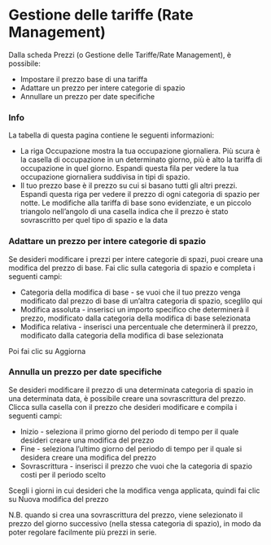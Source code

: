 # Gestione delle tariffe (Rate Management)

Dalla scheda Prezzi (o Gestione delle Tariffe/Rate Management), è possibile:

* Impostare il prezzo base di una tariffa
* Adattare un prezzo per intere categorie di spazio
* Annullare un prezzo per date specifiche

### Info

La tabella di questa pagina contiene le seguenti informazioni:

* La riga Occupazione mostra la tua occupazione giornaliera. Più scura è la casella di occupazione in un determinato giorno, più è alto la tariffa di occupazione in quel giorno. Espandi questa fila per vedere la tua occupazione giornaliera suddivisa in tipi di spazio.
* Il tuo prezzo base è il prezzo su cui si basano tutti gli altri prezzi. Espandi questa riga per vedere il prezzo di ogni categoria di spazio per notte. Le modifiche alla tariffa di base sono evidenziate, e un piccolo triangolo nell’angolo di una casella indica che il prezzo è stato sovrascritto per quel tipo di spazio e la data

### Adattare un prezzo per intere categorie di spazio

Se desideri modificare i prezzi per intere categorie di spazi, puoi creare una modifica del prezzo di base. Fai clic sulla categoria di spazio e completa i seguenti campi:

* Categoria della modifica di base - se vuoi che il tuo prezzo venga modificato dal prezzo di base di un’altra categoria di spazio, sceglilo qui
* Modifica assoluta - inserisci un importo specifico che determinerà il prezzo, modificato dalla categoria della modifica di base selezionata
* Modifica relativa - inserisci una percentuale che determinerà il prezzo, modificato dalla categoria della modifica di base selezionata

Poi fai clic su Aggiorna

### Annulla un prezzo per date specifiche 

Se desideri modificare il prezzo di una determinata categoria di spazio in una determinata data, è possibile creare una sovrascrittura del prezzo. Clicca sulla casella con il prezzo che desideri modificare e compila i seguenti campi:

* Inizio - seleziona il primo giorno del periodo di tempo per il quale desideri creare una modifica del prezzo
* Fine - seleziona l’ultimo giorno del periodo di tempo per il quale si desidera creare una modifica del prezzo
* Sovrascrittura - inserisci il prezzo che vuoi che la categoria di spazio costi per il periodo scelto

Scegli i giorni in cui desideri che la modifica venga applicata, quindi fai clic su Nuova modifica del prezzo

N.B. quando si crea una sovrascrittura del prezzo, viene selezionato il prezzo del giorno successivo (nella stessa categoria di spazio), in modo da poter regolare facilmente più prezzi in serie.
